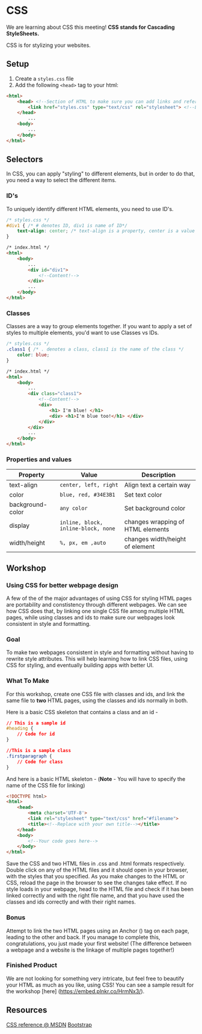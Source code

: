 # CSS
We are learning about CSS this meeting! **CSS stands for Cascading StyleSheets.**

CSS is for stylizing your websites.

## Setup
1. Create a `styles.css` file
2. Add the following `<head>` tag to your html:
```html
<html>
    <head> <!--Section of HTML to make sure you can add links and references to files-->
        <link href="styles.css" type="text/css" rel="stylesheet"> <!--Links to another css file-->
    </head>
        ...
    <body>
        ...
    </body>
</html>
```

## Selectors
In CSS, you can apply "styling" to different elements, but in order to do that, you need a way to select the different items.

### ID's
To uniquely identify different HTML elements, you need to use ID's. 
```css
/* styles.css */
#div1 { /* # denotes ID, div1 is name of ID*/
    text-align: center; /* text-align is a property, center is a value */
}
```
```html
/* index.html */
<html>
    <body>
        ...
        <div id="div1">
            <!--Content!-->
        </div>
        ...
    </body>
</html>
```

### Classes
Classes are a way to group elements together. If you want to apply a set of styles to multiple elements, you'd want to use Classes vs IDs.

```css
/* styles.css */
.class1 { /* . denotes a class, class1 is the name of the class */
    color: blue;
}
```
```html
/* index.html */
<html>
    <body>
        ...
        <div class="class1">
            <!--Content!-->
            <div>
                <h1> I'm blue! </h1>
                <div> <h1>I'm blue too!</h1> </div>
            </div>
        </div>
        ...
    </body>
</html>
```

### Properties and values
| Property       | Value     | Description |
| -------------- | ----------| -------------- |
| text-align     | `center, left, right` | Align text a certain way |
| color          | `blue, red, #34E3B1`  | Set text color |
| background-color | `any color` | Set background color |
| display        | `inline, block, inline-block, none` | changes wrapping of HTML elements |
| width/height   | `%, px, em ,auto` | changes width/height of element |

## Workshop

### Using CSS for better webpage design
A few of the of the major advantages of using CSS for styling HTML pages are portability and constistency through different webpages. We can see how CSS does that, by linking one single CSS file among multiple HTML pages, while using classes and ids to make sure our webpages look consistent in style and formatting.

### Goal
To make two webpages consistent in style and formatting without having to rewrite style attributes. This will help learning how to link CSS files, using CSS for styling, and eventually building apps with better UI.

### What To Make
For this workshop, create one CSS file with classes and ids, and link the same file to <b>two</b> HTML pages, using the classes and ids normally in both. 

Here is a basic CSS skeleton that contains a class and an id -

```css
// This is a sample id
#heading {
    // Code for id
}

//This is a sample class
.firstparagraph {
    // Code for class
}
```

And here is a basic HTML skeleton - (<b>Note</b> - You will have to specify the name of the CSS file for linking)

```html
<!DOCTYPE html>
<html>
    <head>
        <meta charset='UTF-8'>
        <link rel="stylesheet" type="text/css" href="#filename">
        <title><!--Replace with your own title--></title>
    </head>
    <body>
        <!--Your code goes here-->
    </body>
</html>
```

Save the CSS and two HTML files in .css and .html formats respectively. Double click on any of the HTML files and it should open in your browser, with the styles that you specified. As you make changes to the HTML or CSS, reload the page in the browser to see the changes take effect. If no style loads in your webpage, head to the HTML file and check if it has been linked correctly and with the right file name, and that you have used the classes and ids correctly and with their right names.

### Bonus
Attempt to link the two HTML pages using an Anchor (<a>) tag on each page, leading to the other and back.
If you manage to complete this, congratulations, you just made your first website! (The difference between a webpage and a website is the linkage of multiple pages together!)

### Finished Product
We are not looking for something very intricate, but feel free to beautify your HTML as much as you like, using CSS! You can see a sample result for the workshop [here] (https://embed.plnkr.co/HrmNx3/).

## Resources
[CSS reference @ MSDN](https://developer.mozilla.org/en-US/docs/Web/CSS/Reference)
[Bootstrap](https://getbootstrap.com/css)
